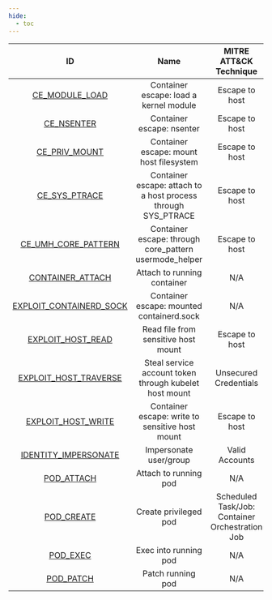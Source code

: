```yaml
---
hide:
  - toc
---
```


|   ID   | Name | MITRE ATT&CK Technique | MITRE ATT&CK Tactic |
| :----: | :--: | :-----------------: | :--------------------: |
| [CE_MODULE_LOAD](/attacks/CE_MODULE_LOAD) | Container escape: load a kernel module | Escape to host | Privilege escalation | 
| [CE_NSENTER](/attacks/CE_NSENTER) | Container escape: nsenter | Escape to host | Privilege escalation | 
| [CE_PRIV_MOUNT](/attacks/CE_PRIV_MOUNT) | Container escape: mount host filesystem | Escape to host | Privilege escalation | 
| [CE_SYS_PTRACE](/attacks/CE_SYS_PTRACE) | Container escape: attach to a host process through SYS_PTRACE | Escape to host | Privilege escalation | 
| [CE_UMH_CORE_PATTERN](/attacks/CE_UMH_CORE_PATTERN) | Container escape: through core_pattern usermode_helper | Escape to host | Privilege escalation | 
| [CONTAINER_ATTACH](/attacks/CONTAINER_ATTACH) | Attach to running container | N/A | Lateral Movement | 
| [EXPLOIT_CONTAINERD_SOCK](/attacks/EXPLOIT_CONTAINERD_SOCK) | Container escape: mounted containerd.sock | N/A | Lateral Movement | 
| [EXPLOIT_HOST_READ](/attacks/EXPLOIT_HOST_READ) | Read file from sensitive host mount | Escape to host | Privilege escalation | 
| [EXPLOIT_HOST_TRAVERSE](/attacks/EXPLOIT_HOST_TRAVERSE) | Steal service account token through kubelet host mount | Unsecured Credentials | Credential Access | 
| [EXPLOIT_HOST_WRITE](/attacks/EXPLOIT_HOST_WRITE) | Container escape: write to sensitive host mount | Escape to host | Privilege escalation | 
| [IDENTITY_IMPERSONATE](/attacks/IDENTITY_IMPERSONATE) | Impersonate user/group | Valid Accounts | Privilege escalation | 
| [POD_ATTACH](/attacks/POD_ATTACH) | Attach to running pod | N/A | Lateral Movement | 
| [POD_CREATE](/attacks/POD_CREATE) | Create privileged pod | Scheduled Task/Job: Container Orchestration Job | Privilege escalation | 
| [POD_EXEC](/attacks/POD_EXEC) | Exec into running pod | N/A | Lateral Movement | 
| [POD_PATCH](/attacks/POD_PATCH) | Patch running pod | N/A | Lateral Movement | 
